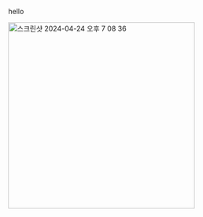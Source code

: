 hello

<img width="379" alt="스크린샷 2024-04-24 오후 7 08 36" src="https://github.com/mimgggg4444/senior-project/assets/66135779/b1cc62c6-4c7f-4d20-9abc-8fe71fe973eb">

